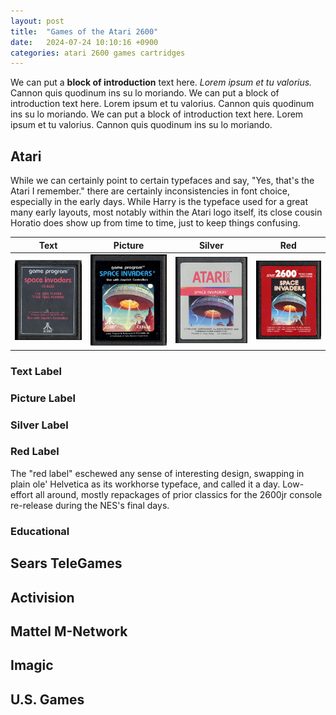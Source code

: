 ```yaml
---
layout: post
title:  "Games of the Atari 2600"
date:   2024-07-24 10:10:16 +0900
categories: atari 2600 games cartridges
---
```

We can put a **block of introduction** text here. _Lorem ipsum et tu valorius._ Cannon quis quodinum ins su lo moriando. We can put a block of introduction text here. Lorem ipsum et tu valorius. Cannon quis quodinum ins su lo moriando. 
We can put a block of introduction text here. Lorem ipsum et tu valorius. Cannon quis quodinum ins su lo moriando. 

<h2 id="orange">Atari</h2>
While we can certainly point to certain typefaces and say, "Yes, that's the Atari I remember." there are certainly inconsistencies in font choice, especially in the early days. While Harry is the typeface used for a great many early layouts, most notably within the Atari logo itself, its close cousin Horatio does show up from time to time, just to keep things confusing.

| Text | Picture | Silver | Red |
| :------------:| :------------:| :------------:| :------------:|
| ![col 3 is](/assets/images/atari_2600_games/Invaders_Text.jpg)     | ![Space Invaders, Atari 2600, picture label variant](/assets/images/atari_2600_games/Invaders_Picture.jpg) | ![Space Invaders, Atari 2600, silver label variant](/assets/images/atari_2600_games/Invaders_Silver.jpg) | ![Space Invaders, Atari 2600, red label variant](/assets/images/atari_2600_games/Invaders_Red.jpg) |


### Text Label

### Picture Label

### Silver Label

### Red Label
The "red label"  eschewed any sense of interesting design, swapping in plain ole' Helvetica as its workhorse typeface, and called it a day. Low-effort all around, mostly repackages of prior classics for the 2600jr console re-release during the NES's final days.

### Educational

<h2 id="red">Sears TeleGames</h2>

<h2 id="purple">Activision</h2>

<h2 id="blue">Mattel M-Network</h2>

<h2 id="green">Imagic</h2>

<h2 id="red">U.S. Games</h2>